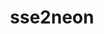 ---
title: "sse2neon"
layout: cache
categories: [package, v0.22.5]
meta: {"compilers": ["gcc@=7.3.1"], "num_specs": 2, "num_specs_by_stack": {"aws-isc-aarch64": 2, "root": 2}, "oss": ["amzn2"], "platforms": ["linux"], "stacks": ["aws-isc-aarch64", "root"], "targets": ["aarch64", "neoverse_n1"], "versions": ["1.6.0"]}
spec_details: [{"compiler": "gcc@=7.3.1", "hash": "amxv5f4muvnmzuvmvuy2bzjeme5baivi", "os": "amzn2", "platform": "linux", "size": "-", "stacks": ["aws-isc-aarch64", "root"], "tarball": "https://binaries.spack.io/v0.22.5/build_cache/linux-amzn2-aarch64/gcc-7.3.1/sse2neon-1.6.0/linux-amzn2-aarch64-gcc-7.3.1-sse2neon-1.6.0-amxv5f4muvnmzuvmvuy2bzjeme5baivi.spack", "target": "aarch64", "variants": ["build_system=generic"], "versions": ["1.6.0"]}, {"compiler": "gcc@=7.3.1", "hash": "ljwgxv6u6gsjsczikj6tmtkwpsukkvic", "os": "amzn2", "platform": "linux", "size": "-", "stacks": ["aws-isc-aarch64", "root"], "tarball": "https://binaries.spack.io/v0.22.5/build_cache/linux-amzn2-neoverse_n1/gcc-7.3.1/sse2neon-1.6.0/linux-amzn2-neoverse_n1-gcc-7.3.1-sse2neon-1.6.0-ljwgxv6u6gsjsczikj6tmtkwpsukkvic.spack", "target": "neoverse_n1", "variants": ["build_system=generic"], "versions": ["1.6.0"]}]
---